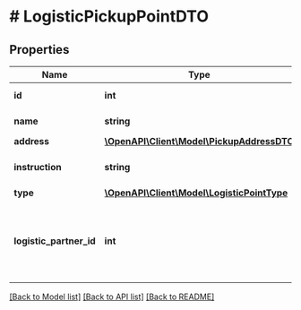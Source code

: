 # # LogisticPickupPointDTO

## Properties

Name | Type | Description | Notes
------------ | ------------- | ------------- | -------------
**id** | **int** | Идентификатор пункта вывоза. | [optional]
**name** | **string** | Название пункта вывоза. | [optional]
**address** | [**\OpenAPI\Client\Model\PickupAddressDTO**](PickupAddressDTO.md) |  | [optional]
**instruction** | **string** | Дополнительные инструкции к вывозу. | [optional]
**type** | [**\OpenAPI\Client\Model\LogisticPointType**](LogisticPointType.md) |  | [optional]
**logistic_partner_id** | **int** | Идентификатор логистического партнера, к которому относится логистическая точка. | [optional]

[[Back to Model list]](../../README.md#models) [[Back to API list]](../../README.md#endpoints) [[Back to README]](../../README.md)
